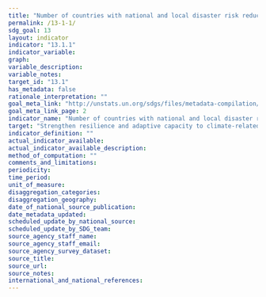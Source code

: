 ```yaml
---
title: "Number of countries with national and local disaster risk reduction strategies"
permalink: /13-1-1/
sdg_goal: 13
layout: indicator
indicator: "13.1.1"
indicator_variable: 
graph: 
variable_description: 
variable_notes: 
target_id: "13.1"
has_metadata: false
rationale_interpretation: ""
goal_meta_link: "http://unstats.un.org/sdgs/files/metadata-compilation/Metadata-Goal-13.pdf"
goal_meta_link_page: 2
indicator_name: "Number of countries with national and local disaster risk reduction strategies"
target: "Strengthen resilience and adaptive capacity to climate-related hazards and natural disasters in all countries."
indicator_definition: ""
actual_indicator_available: 
actual_indicator_available_description: 
method_of_computation: ""
comments_and_limitations: 
periodicity: 
time_period: 
unit_of_measure: 
disaggregation_categories: 
disaggregation_geography: 
date_of_national_source_publication: 
date_metadata_updated: 
scheduled_update_by_national_source: 
scheduled_update_by_SDG_team: 
source_agency_staff_name: 
source_agency_staff_email: 
source_agency_survey_dataset: 
source_title: 
source_url: 
source_notes: 
international_and_national_references: 
---
```


